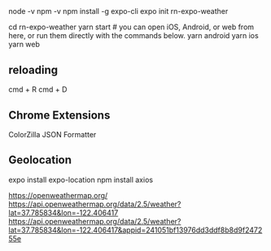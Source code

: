 ## 
node -v
npm -v
npm install -g expo-cli
expo init rn-expo-weather

cd rn-expo-weather
yarn start # you can open iOS, Android, or web from here, or run them directly with the commands below.
yarn android
yarn ios
yarn web

## reloading
cmd + R
cmd + D

## Chrome Extensions
ColorZilla
JSON Formatter

## Geolocation
expo install expo-location
npm install axios

https://openweathermap.org/
https://api.openweathermap.org/data/2.5/weather?lat=37.785834&lon=-122.406417
https://api.openweathermap.org/data/2.5/weather?lat=37.785834&lon=-122.406417&appid=241051bf13976dd3ddf8b8d9f247255e